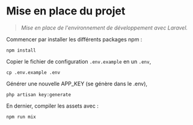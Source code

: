 
# Mise en place du projet

> *Mise en place de l'environnement de développement avec Laravel.*

Commencer par installer les différents packages npm :

`npm install`

Copier le fichier de configuration `.env.example` en un `.env`,

`cp .env.example .env`

Générer une nouvelle APP_KEY (se génère dans le .env),

`php artisan key:generate`

En dernier, compiler les assets avec :

`npm run mix`
